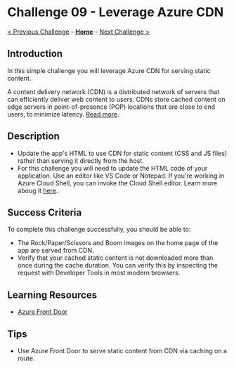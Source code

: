 # Challenge 09 - Leverage Azure CDN

[< Previous Challenge](./Challenge-08.md) - **[Home](../README.md)** - [Next Challenge >](./Challenge-10.md)

## Introduction

In this simple challenge you will leverage Azure CDN for serving static content.

A content delivery network (CDN) is a distributed network of servers that can efficiently deliver web content to users. CDNs store cached content on edge servers in point-of-presence (POP) locations that are close to end users, to minimize latency. [Read more](https://docs.microsoft.com/en-us/azure/cdn/cdn-overview).

## Description

- Update the app's HTML to use CDN for static content (CSS and JS files) rather than serving it directly from the host.
- For this challenge you will need to update the HTML code of your application. Use an editor like VS Code or Notepad. If you're working in Azure Cloud Shell, you can invoke the Cloud Shell editor. Learn more aboug it [here](https://azure.microsoft.com/en-us/blog/cloudshelleditor/).

## Success Criteria

To complete this challenge successfully, you should be able to:

- The Rock/Paper/Scissors and Boom images on the home page of the app are served from CDN.
- Verify that your cached static content is not downloaded more than once during the cache duration. You can verify this by inspecting the request with Developer Tools in most modern browsers.

## Learning Resources

- [Azure Front Door](https://learn.microsoft.com/en-us/azure/frontdoor/create-front-door-cli)

## Tips

- Use Azure Front Door to serve static content from CDN via caching on a route.
